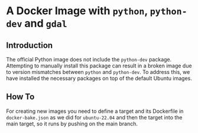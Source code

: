 # A Docker Image with `python`, `python-dev` and `gdal`

## Introduction

The official Python image does not include the `python-dev` package. Attempting to manually install this package can result in a broken image due to version mismatches between `python` and `python-dev`. To address this,
we have installed the necessary packages on top of the default Ubuntu images.

## How To

For creating new images you need to define a target and its Dockerfile in `docker-bake.json`
as we did for `ubuntu-22.04` and then the target into the main target, so it runs by pushing on the main branch.
